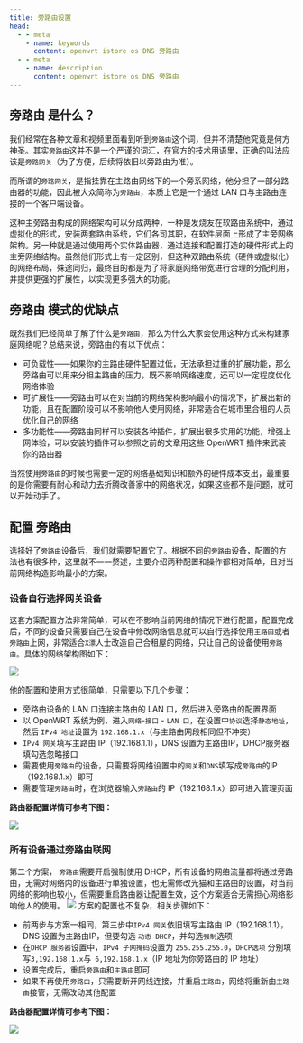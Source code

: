 ```yaml
---
title: 旁路由设置
head:
  - - meta
    - name: keywords
      content: openwrt istore os DNS 旁路由
  - - meta
    - name: description
      content: openwrt istore os DNS 旁路由
---
```


## 旁路由 是什么？

我们经常在各种文章和视频里面看到听到`旁路由`这个词，但并不清楚他究竟是何方神圣。其实`旁路由`这并不是一个严谨的词汇，在官方的技术用语里，正确的叫法应该是`旁路网关`（为了方便，后续将依旧以旁路由为准）。

而所谓的`旁路网关`，是指挂靠在主路由网络下的一个旁系网络，他分担了一部分路由器的功能，因此被大众简称为`旁路由`，本质上它是一个通过 LAN 口与主路由连接的一个客户端设备。

这种主旁路由构成的网络架构可以分成两种，一种是发烧友在软路由系统中，通过虚拟化的形式，安装两套路由系统，它们各司其职，在软件层面上形成了主旁网络架构。另一种就是通过使用两个实体路由器，通过连接和配置打造的硬件形式上的主旁网络结构。虽然他们形式上有一定区别，但这种双路由系统（硬件或虚拟化）的网络布局，殊途同归，最终目的都是为了将家庭网络带宽进行合理的分配利用，并提供更强的扩展性，以实现更多强大的功能。

## 旁路由 模式的优缺点

既然我们已经简单了解了什么是`旁路由`，那么为什么大家会使用这种方式来构建家庭网络呢？总结来说，旁路由的有以下优点：

- 可负载性——如果你的主路由硬件配置过低，无法承担过重的扩展功能，那么旁路由可以用来分担主路由的压力，既不影响网络速度，还可以一定程度优化网络体验
- 可扩展性——旁路由可以在对当前的网络架构影响最小的情况下，扩展出新的功能，且在配置阶段可以不影响他人使用网络，非常适合在城市里合租的人员优化自己的网络
- 多功能性——旁路由同样可以安装各种插件，扩展出很多实用的功能，增强上网体验，可以安装的插件可以参照之前的文章用这些 OpenWRT 插件来武装你的路由器

当然使用`旁路由`的时候也需要一定的网络基础知识和额外的硬件成本支出，最重要的是你需要有耐心和动力去折腾改善家中的网络状况，如果这些都不是问题，就可以开始动手了。

## 配置 旁路由

选择好了`旁路由`设备后，我们就需要配置它了。根据不同的`旁路由`设备，配置的方法也有很多种，这里就不一一赘述，主要介绍两种配置和操作都相对简单，且对当前网络构造影响最小的方案。

### 设备自行选择网关设备

这套方案配置方法非常简单，可以在不影响当前网络的情况下进行配置，配置完成后，不同的设备只需要自己在设备中修改网络信息就可以自行选择使用`主路由`或者`旁路由`上网，非常适合`X漂`人士改造自己合租屋的网络，只让自己的设备使用`旁路由`。具体的网络架构图如下：

![](https://m.theovan.cn/docs/20240423222144.png)

他的配置和使用方式很简单，只需要以下几个步骤：

- 旁路由设备的 LAN 口连接主路由的 LAN 口，然后进入旁路由的配置界面
- 以 OpenWRT 系统为例，进入`网络`-`接口` - `LAN 口`，在设置中`协议`选择`静态地址`，然后 `IPv4 地址`设置为 `192.168.1.x`（与主路由网段相同但不冲突）
- `IPv4 网关`填写主路由 IP（192.168.1.1），DNS 设置为主路由IP，DHCP服务器填勾选忽略接口
- 需要使用`旁路由`的设备，只需要将网络设置中的`网关`和`DNS`填写成`旁路由`的IP（192.168.1.x）即可
- 需要管理`旁路由`时，在浏览器输入`旁路由`的 IP（192.168.1.x）即可进入管理页面

**路由器配置详情可参考下图：**

![](https://m.theovan.cn/docs/20240423222307.png)

### 所有设备通过旁路由联网

第二个方案， `旁路由`需要开启强制使用 DHCP，所有设备的网络流量都将通过旁路由，无需对网络内的设备进行单独设置，也无需修改光猫和主路由的设置，对当前网络的影响也较小，但需要重启路由器让配置生效，这个方案适合无需担心网络影响他人的使用。
![](https://m.theovan.cn/docs/20240423222353.png)
方案的配置也不复杂，相关步骤如下：

- 前两步与方案一相同，第三步中`IPv4 网关`依旧填写主路由 IP（192.168.1.1），DNS 设置为主路由IP，但要勾选 `动态 DHCP`，并勾选`强制`选项
- 在`DHCP 服务器`设置中，`IPv4 子网掩码`设置为 `255.255.255.0`，`DHCP选项` 分别填写`3,192.168.1.x`与` 6,192.168.1.x`（IP 地址为你旁路由的 IP 地址）
- 设置完成后，重启`旁路由`和`主路由`即可
- 如果不再使用`旁路由`，只需要断开网线连接，并重启`主路由`，网络将重新由`主路由`接管，无需改动其他配置

**路由器配置详情可参考下图：**

![](https://m.theovan.cn/docs/20240423222443.png)
